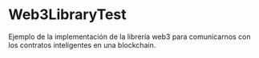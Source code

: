# Web3LibraryTest
Ejemplo de la implementación de la librería web3 para comunicarnos con los contratos inteligentes en una blockchain.
